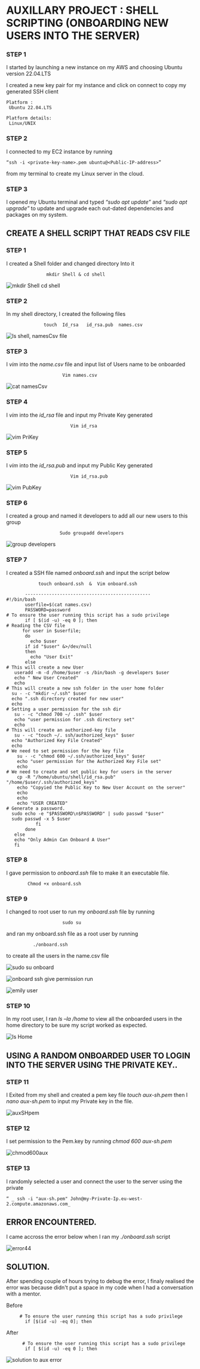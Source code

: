 
# **AUXILLARY PROJECT : SHELL SCRIPTING (ONBOARDING NEW USERS INTO THE SERVER)**

 ### STEP 1
 
   I started by launching a new instance on my AWS and choosing Ubuntu version 22.04.LTS

   I created a new key pair for my instance and click on connect to copy my generated SSH client

    Platform :
     Ubuntu 22.04.LTS	

    Platform details:
     Linux/UNIX


### STEP 2

   I connected to my EC2 instance by running

    “ssh -i <private-key-name>.pem ubuntu@<Public-IP-address>”

from my terminal to create my Linux server in the cloud.
	


### STEP 3 

   I opened my Ubuntu terminal and typed _“sudo apt update”_ and _“sudo apt upgrade”_ to update and upgrade each out-dated dependencies and packages on my system.

## **CREATE A SHELL SCRIPT THAT READS CSV FILE**

### STEP 1 
   I created a Shell folder and changed directory Into it
                   
                   mkdir Shell & cd shell
		   
![mkdir Shell   cd shell](https://user-images.githubusercontent.com/79808404/176999262-e3f69398-df14-4f12-9eca-6ff8e8bf43a6.PNG)

### STEP 2

   In my shell directory, I created the following files 
                    
                  touch  Id_rsa   id_rsa.pub  names.csv
		  
![ls shell, namesCsv file](https://user-images.githubusercontent.com/79808404/176999348-f97ccc23-d67c-454a-8bec-56b529ec23f2.PNG)

### STEP 3

  I _vim_ into the _name.csv_ file and input list of Users name to be onboarded
       
                         Vim names.csv 
                         
   ![cat namesCsv](https://user-images.githubusercontent.com/79808404/176999454-9d1fba45-91a1-4035-a00a-c9e081a51705.PNG)

	
### STEP 4

  I _vim_ into the _id_rsa_ file and input my Private Key generated
  
                            Vim id_rsa
             
  ![vim PriKey](https://user-images.githubusercontent.com/79808404/176999520-4cc62fd6-6108-4f39-b755-e327404d31ef.PNG)

### STEP 5

 I _vim_ into the _id_rsa.pub_ and input my Public Key generated
                            
                            Vim id_rsa.pub
			    
   ![vim PubKey](https://user-images.githubusercontent.com/79808404/176999525-eabefbff-a97f-45d6-bae4-096cccbcd9fb.PNG)

 
 ### STEP 6
 
  I created a group and named it developers to add all our new users to this group
                        
                        Sudo groupadd developers
			
   ![group developers](https://user-images.githubusercontent.com/79808404/176999563-1ec5542d-9468-4583-b440-0da2c4bc5863.PNG)

### STEP 7

 I created a SSH file named _onboard.ssh_ and input the script below
                
                touch onboard.ssh  &  Vim onboard.ssh

           -----------------------------------------------
    #!/bin/bash
           userfile=$(cat names.csv)
           PASSWORD=password
    # To ensure the user running this script has a sudo privilege
           if [ $(id -u) -eq 0 ]; then
    # Reading the CSV file
          for user in $userfile;
           do
             echo $user
           if id "$user" &>/dev/null
           then
             echo "User Exit"
           else
    # This will create a new User
       useradd -m -d /home/$user -s /bin/bash -g developers $user
       echo " New User Created"
       echo
    # This will create a new ssh folder in the user home folder
      su - -c "mkdir ~/.ssh" $user
      echo ".ssh directory created for new user"
      echo
    # Setting a user permission for the ssh dir
       su - -c "chmod 700 ~/ .ssh" $user
       echo "user permission for .ssh directory set"
       echo
    # This will create an authorized-key file
       su - -c "touch ~/. ssh/authorized_keys" $user
      echo "Authorized Key File Created"
      echo
    # We need to set permission for the key file
        su - -c "chmod 600 ~/.ssh/authorized_keys" $user
        echo "user permission for the Authorized Key File set"
        echo
    # We need to create and set public key for users in the server
        cp -R "/home/ubuntu/shell/id_rsa.pub" "/home/$user/.ssh/authorized_keys"
        echo "Copyied the Public Key to New User Account on the server"
        echo
        echo
        echo "USER CREATED"
    # Generate a password.
      sudo echo -e "$PASSWORD\n$PASSWORD" | sudo passwd "$user"
      sudo passwd -x 5 $user
               fi
           done
       else
       echo "Only Admin Can Onboard A User"
       fi
       
### STEP 8

  I gave permission to _onboard.ssh_ file to make it an executable file.
         
            Chmod +x onboard.ssh


### STEP 9

   I changed to root user to run my _onboard.ssh_ file by running 
                              
                         sudo su
			 
  and ran my onboard.ssh file as a root user by running
                   
              ./onboard.ssh 
	      
   to create all the users in the name.csv file 
   
![sudo su onboard](https://user-images.githubusercontent.com/79808404/176999775-1bd7ecd2-d01c-4c01-9cd9-691b21928da5.PNG)

![onboard ssh give permission   run](https://user-images.githubusercontent.com/79808404/177011434-7ffad483-3d91-49b7-bb34-72c8604cb03d.PNG)

![emily user](https://user-images.githubusercontent.com/79808404/177011322-69952f3a-5782-4dfc-8b2d-764953fbd6fa.PNG)

### STEP 10
   In my root user, I ran _ls –la /home_ to view all the onboarded users in the home directory to be sure my script worked as expected.
   
   ![ls Home](https://user-images.githubusercontent.com/79808404/176999988-c7312617-32f6-4ead-9173-30c2df6c6df9.PNG)

## USING A RANDOM ONBOARDED USER TO LOGIN INTO THE SERVER USING THE PRIVATE KEY.. 

### STEP 11

 I Exited from my shell and created a pem key file _touch aux-sh.pem_ then I _nano aux-sh.pem_ to input my Private key in the file.
 
![auxSHpem](https://user-images.githubusercontent.com/79808404/177011210-02c6f02e-9369-4d77-afa8-587c1719cde5.PNG)

### STEP 12 

  I set permission to the Pem.key by running _chmod 600 aux-sh.pem_
  
  ![chmod600aux](https://user-images.githubusercontent.com/79808404/177011241-feaecf7b-ca34-485f-a8b8-fd675fa42a6a.PNG)
  
 ### STEP 13
 
   I randomly selected a user and connect the user to the server using the private
   
    “ _ ssh -i "aux-sh.pem" John@my-Private-Ip.eu-west-2.compute.amazonaws.com_

## ERROR ENCOUNTERED.

I came accross the error below when I ran my _./onboard.ssh_ script 


![error44](https://user-images.githubusercontent.com/79808404/177011636-35a3bef1-a878-41b1-af04-ffd9e08e99fa.PNG)

## SOLUTION.

 After spending couple of hours trying to debug the error, I finaly realised the error was because didn't put a space in my code when I had a conversation with a mentor. 
  
   Before
         
         # To ensure the user running this script has a sudo privilege
           if [$(id -u) -eq 0]; then
           
   After
    
          # To ensure the user running this script has a sudo privilege
           if [ $(id -u) -eq 0 ]; then
 
![solution to aux error](https://user-images.githubusercontent.com/79808404/177011712-dc170f69-12f9-41dd-a783-214f2596b76d.PNG)



